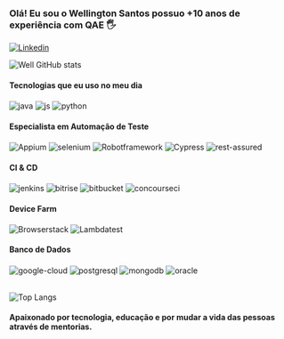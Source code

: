 
### Olá! Eu sou o Wellington Santos possuo +10 anos de experiência com QAE 🖐️

[![Linkedin](https://img.shields.io/badge/LinkedIn-0077B5?style=for-the-badge&logo=linkedin&logoColor=white)](https://www.linkedin.com/in/wellington-staff-qa-expert/)


![Well GitHub stats](https://github-readme-stats.vercel.app/api?username=wellingtondeoliveirasantos&show_icons=true&theme=dracula&count_private=true)

#### Tecnologias que eu uso no meu dia

<div style="display: inline_block">
  <img align="center" alt="java" src="https://img.shields.io/badge/Java-ED8B00?style=for-the-badge&logo=openjdk&logoColor=white" />
  <img align="center" alt="js" src="https://img.shields.io/badge/JavaScript-F7DF1E?style=for-the-badge&logo=javascript&logoColor=black" />
  <img align="center" alt="python" src="https://img.shields.io/badge/Python-414354C?style=for-the-badge&logo=python&logoColor=white" />
</div>

#### Especialista em Automação de Teste

<div style="display: inline_block">
  <img align="center" alt="Appium" src="https://img.shields.io/badge/appium-E44C30?style=for-the-badge&logo=appium&logoColor=blue" />
  <img align="center" alt="selenium" src="https://img.shields.io/badge/selenium-4EA94B?style=for-the-badge&logo=selenium&logoColor=black" />
  <img align="center" alt="Robotframework" src="https://img.shields.io/badge/robotframework-0052CC?style=for-the-badge&logo=robotframework&logoColor=black" />
  <img align="center" alt="Cypress" src="https://img.shields.io/badge/cypress-E44C30?style=for-the-badge&logo=cypress&logoColor=white" />
  <img align="center" alt="rest-assured" src="https://img.shields.io/badge/restassured-414354C?style=for-the-badge&logo=rest-assured&logoColor=white" />
</div>

#### CI & CD

<div style="display: inline_block">
  <img align="center" alt="jenkins" src="https://img.shields.io/badge/jenkins-999989?style=for-the-badge&logo=jenkins&logoColor=white" />
  <img align="center" alt="bitrise" src="https://img.shields.io/badge/bitrise-7600cc?style=for-the-badge&logo=bitrise&logoColor=white" />
  <img align="center" alt="bitbucket" src="https://img.shields.io/badge/bitbucket-0012f9?style=for-the-badge&logo=bitbucket&logoColor=white" />
  <img align="center" alt="concourseci" src="https://img.shields.io/badge/concourseci-999989?style=for-the-badge&logo=concourseci&logoColor=white" />
</div>

#### Device Farm

<div style="display: inline_block">
   <img align="center" alt="Browserstack" src="https://img.shields.io/badge/Browserstack-999989?style=for-the-badge&logo=Browserstack&logoColor=white" />
   <img align="center" alt="Lambdatest" src="https://img.shields.io/badge/Lambdatest-999989?style=for-the-badge&logo=Browserstack&logoColor=white" />
</div>

#### Banco de Dados

<div style="display: inline_block">
  <img align="center" alt="google-cloud" src="https://img.shields.io/badge/Google_Cloud-000000?style=for-the-badge&logo=google-cloud&logoColor=white" />
  <img align="center" alt="postgresql" src="https://img.shields.io/badge/PostgreSQL-0052CC?style=for-the-badge&logo=postgresql&logoColor=white" />
  <img align="center" alt="mongodb" src="https://img.shields.io/badge/MongoDB-4EA94B?style=for-the-badge&logo=mongodb&logoColor=white" />
  <img align="center" alt="oracle" src="https://img.shields.io/badge/oracle-E44C30?style=for-the-badge&logo=oracle&logoColor=white" />
</div></br>

![Top Langs](https://github-readme-stats.vercel.app/api/top-langs/?username=wellingtondeoliveirasantos&layout=compact)

#### Apaixonado por tecnologia, educação e por mudar a vida das pessoas através de mentorias.
